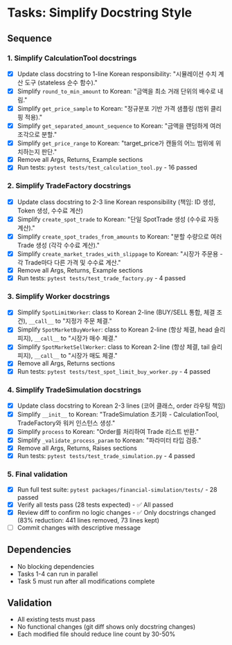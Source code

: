 # Tasks: Simplify Docstring Style

## Sequence

### 1. Simplify CalculationTool docstrings
- [x] Update class docstring to 1-line Korean responsibility: "시뮬레이션 수치 계산 도구 (stateless 순수 함수)."
- [x] Simplify `round_to_min_amount` to Korean: "금액을 최소 거래 단위의 배수로 내림."
- [x] Simplify `get_price_sample` to Korean: "정규분포 기반 가격 샘플링 (범위 클리핑 적용)."
- [x] Simplify `get_separated_amount_sequence` to Korean: "금액을 랜덤하게 여러 조각으로 분할."
- [x] Simplify `get_price_range` to Korean: "target_price가 캔들의 어느 범위에 위치하는지 판단."
- [x] Remove all Args, Returns, Example sections
- [x] Run tests: `pytest tests/test_calculation_tool.py` - 16 passed

### 2. Simplify TradeFactory docstrings
- [x] Update class docstring to 2-3 line Korean responsibility (책임: ID 생성, Token 생성, 수수료 계산)
- [x] Simplify `create_spot_trade` to Korean: "단일 SpotTrade 생성 (수수료 자동 계산)."
- [x] Simplify `create_spot_trades_from_amounts` to Korean: "분할 수량으로 여러 Trade 생성 (각각 수수료 계산)."
- [x] Simplify `create_market_trades_with_slippage` to Korean: "시장가 주문용 - 각 Trade마다 다른 가격 및 수수료 계산."
- [x] Remove all Args, Returns, Example sections
- [x] Run tests: `pytest tests/test_trade_factory.py` - 4 passed

### 3. Simplify Worker docstrings
- [x] Simplify `SpotLimitWorker`: class to Korean 2-line (BUY/SELL 통합, 체결 조건), `__call__` to "지정가 주문 체결."
- [x] Simplify `SpotMarketBuyWorker`: class to Korean 2-line (항상 체결, head 슬리피지), `__call__` to "시장가 매수 체결."
- [x] Simplify `SpotMarketSellWorker`: class to Korean 2-line (항상 체결, tail 슬리피지), `__call__` to "시장가 매도 체결."
- [x] Remove all Args, Returns sections
- [x] Run tests: `pytest tests/test_spot_limit_buy_worker.py` - 4 passed

### 4. Simplify TradeSimulation docstrings
- [x] Update class docstring to Korean 2-3 lines (코어 클래스, order 라우팅 책임)
- [x] Simplify `__init__` to Korean: "TradeSimulation 초기화 - CalculationTool, TradeFactory와 워커 인스턴스 생성."
- [x] Simplify `process` to Korean: "Order를 처리하여 Trade 리스트 반환."
- [x] Simplify `_validate_process_param` to Korean: "파라미터 타입 검증."
- [x] Remove all Args, Returns, Raises sections
- [x] Run tests: `pytest tests/test_trade_simulation.py` - 4 passed

### 5. Final validation
- [x] Run full test suite: `pytest packages/financial-simulation/tests/` - 28 passed
- [x] Verify all tests pass (28 tests expected) - ✅ All passed
- [x] Review diff to confirm no logic changes - ✅ Only docstrings changed (83% reduction: 441 lines removed, 73 lines kept)
- [ ] Commit changes with descriptive message

## Dependencies
- No blocking dependencies
- Tasks 1-4 can run in parallel
- Task 5 must run after all modifications complete

## Validation
- All existing tests must pass
- No functional changes (git diff shows only docstring changes)
- Each modified file should reduce line count by 30-50%
